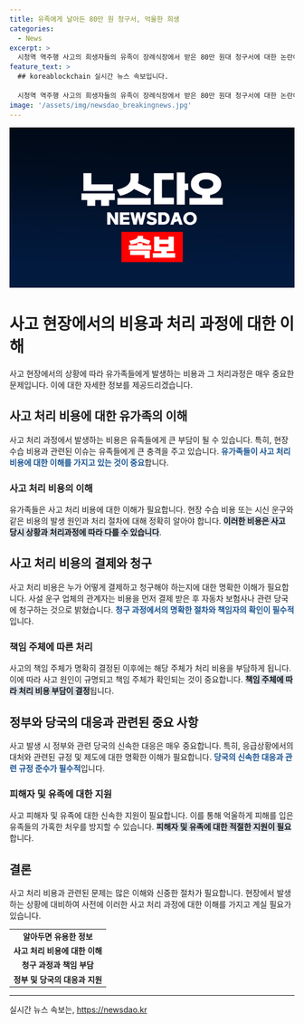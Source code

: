```yaml
---
title: 유족에게 날아든 80만 원 청구서, 억울한 희생
categories:
  - News
excerpt: >
  시청역 역주행 사고의 희생자들의 유족이 장례식장에서 받은 80만 원대 청구서에 대한 논란이 커지고 있습니다. 사고 당시 시신 운구와 현장 수습비를 명목으로 청구한 사설 운구 업체의 행동에 대해 비판이 쏟아지고 있습니다. 윤석열 대통령의 긴급 지시에도 불구하고 사설 운구 업체가 호출된 상황에서 억울하게 세상을 떠난 피해자들의 유족이 현장 수습 비용을 부담해야했습니다. 사고 원인이 규명되면 책임 주체가 해당 비용을 부담할 것으로 전해졌습니다.
feature_text: >
  ## koreablockchain 실시간 뉴스 속보입니다.

  시청역 역주행 사고의 희생자들의 유족이 장례식장에서 받은 80만 원대 청구서에 대한 논란이 커지고 있습니다. 사고 당시 시신 운구와 현장 수습비를 명목으로 청구한 사설 운구 업체의 행동에 대해 비판이 쏟아지고 있습니다. 윤석열 대통령의 긴급 지시에도 불구하고 사설 운구 업체가 호출된 상황에서 억울하게 세상을 떠난 피해자들의 유족이 현장 수습 비용을 부담해야했습니다. 사고 원인이 규명되면 책임 주체가 해당 비용을 부담할 것으로 전해졌습니다.
image: '/assets/img/newsdao_breakingnews.jpg'
---
```


<p><img src="/assets/img/newsdao_breakingnews.jpg" alt="koreablockchain 속보" /></p>

<h1>사고 현장에서의 비용과 처리 과정에 대한 이해</h1>

<p data-ke-size="size16">사고 현장에서의 상황에 따라 유가족들에게 발생하는 비용과 그 처리과정은 매우 중요한 문제입니다. 이에 대한 자세한 정보를 제공드리겠습니다.</p>

<h2 data-ke-size="size26">사고 처리 비용에 대한 유가족의 이해</h2>

<p data-ke-size="size16">사고 처리 과정에서 발생하는 비용은 유족들에게 큰 부담이 될 수 있습니다. 특히, 현장 수습 비용과 관련된 이슈는 유족들에게 큰 충격을 주고 있습니다. <b><span style="color: #1a5490;">유가족들이 사고 처리 비용에 대한 이해를 가지고 있는 것이 중요</span></b>합니다.</p>

<h3>사고 처리 비용의 이해</h3>

<p data-ke-size="size16">유가족들은 사고 처리 비용에 대한 이해가 필요합니다. 현장 수습 비용 또는 시신 운구와 같은 비용의 발생 원인과 처리 절차에 대해 정확히 알아야 합니다. <b><span style="background-color: #21538527;">이러한 비용은 사고 당시 상황과 처리과정에 따라 다를 수 있습니다</span></b>.</p>

<h2 data-ke-size="size26">사고 처리 비용의 결제와 청구</h2>

<p data-ke-size="size16">사고 처리 비용은 누가 어떻게 결제하고 청구해야 하는지에 대한 명확한 이해가 필요합니다. 사설 운구 업체의 관계자는 비용을 먼저 결제 받은 후 자동차 보험사나 관련 당국에 청구하는 것으로 밝혔습니다. <b><span style="color: #1a5490;">청구 과정에서의 명확한 절차와 책임자의 확인이 필수적</span></b>입니다.</p>

<h3>책임 주체에 따른 처리</h3>

<p data-ke-size="size16">사고의 책임 주체가 명확히 결정된 이후에는 해당 주체가 처리 비용을 부담하게 됩니다. 이에 따라 사고 원인이 규명되고 책임 주체가 확인되는 것이 중요합니다. <b><span style="background-color: #21538527;">책임 주체에 따라 처리 비용 부담이 결정</span></b>됩니다.</p>

<h2 data-ke-size="size26">정부와 당국의 대응과 관련된 중요 사항</h2>

<p data-ke-size="size16">사고 발생 시 정부와 관련 당국의 신속한 대응은 매우 중요합니다. 특히, 응급상황에서의 대처와 관련된 규정 및 제도에 대한 명확한 이해가 필요합니다. <b><span style="color: #1a5490;">당국의 신속한 대응과 관련 규정 준수가 필수적</span></b>입니다.</p>

<h3>피해자 및 유족에 대한 지원</h3>

<p data-ke-size="size16">사고 피해자 및 유족에 대한 신속한 지원이 필요합니다. 이를 통해 억울하게 피해를 입은 유족들의 가혹한 처우를 방지할 수 있습니다. <b><span style="background-color: #21538527;">피해자 및 유족에 대한 적절한 지원이 필요</span></b>합니다.</p>

<h2 data-ke-size="size26">결론</h2>

<p data-ke-size="size16">사고 처리 비용과 관련된 문제는 많은 이해와 신중한 절차가 필요합니다. 현장에서 발생하는 상황에 대비하여 사전에 이러한 사고 처리 과정에 대한 이해를 가지고 계실 필요가 있습니다.</p>

<table>
    <tbody>
        <tr>
            <td style="text-align: center; height: 17px;"><b>알아두면 유용한 정보</b></td>
        </tr>
        <tr>
            <td style="text-align: center; height: 17px;"><b>사고 처리 비용에 대한 이해</b></td>
        </tr>
        <tr>
            <td style="text-align: center; height: 17px;"><b>청구 과정과 책임 부담</b></td>
        </tr>
        <tr>
            <td style="text-align: center; height: 17px;"><b>정부 및 당국의 대응과 지원</b></td>
        </tr>
    </tbody>
</table>

<p><hr></p>
실시간 뉴스 속보는, <a href="https://newsdao.kr" rel="dofollow">https://newsdao.kr</a>


